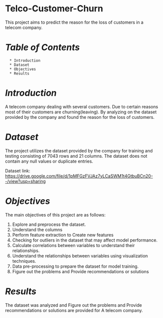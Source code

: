 # Telco-Customer-Churn
This project aims to predict the reason for the loss of customers in a telecom company.

# _Table of Contents_

      * Introduction
      * Dataset
      * Objectives
      * Results

# _Introduction_

A telecom company dealing with several customers. Due to certain reasons most of their customers are churning(leaving).  By analyzing on the dataset provided by the company and found the reason for the loss of customers.

# _Dataset_

The project utilizes the dataset provided by the company for training and testing consisting of 7043 rows and 21 columns. The dataset does not contain any null values or duplicate entries. 

Dataset link: https://drive.google.com/file/d/1pMFGzFVJAz7yLCaSWM1t4GtbuBCn20--/view?usp=sharing


# _Objectives_
The main objectives of this project are as follows:

   1. Explore and preprocess the dataset.
   2. Understand the columns
   3. Perform feature extraction to Create new features 
   4. Checking for outliers in the dataset that may affect model performance.
   5. Calculate correlations between variables to understand their relationships.
   6. Understand the relationships between variables using visualization techniques.
   7. Data pre-processing to prepare the dataset for model training.
   8. Figure out the problems and Provide recommendations or solutions


# _Results_
The dataset was analyzed and Figure out the problems and Provide recommendations or solutions are provided for A telecom company.
